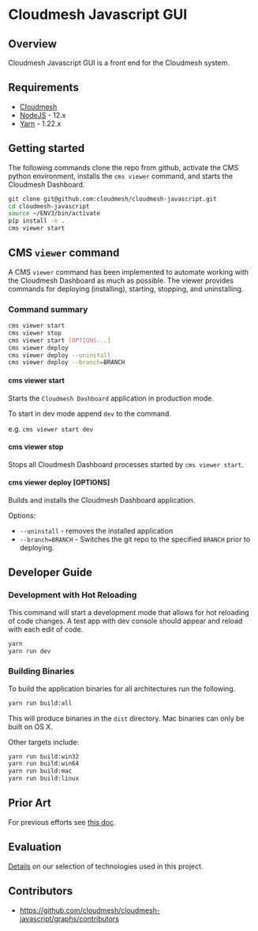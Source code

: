 # Cloudmesh Javascript GUI

## Overview

Cloudmesh Javascript GUI is a front end for the Cloudmesh system.

## Requirements

* [Cloudmesh](https://cloudmesh.github.io/cloudmesh-manual/installation/install.html)
* [NodeJS](https://nodejs.org/en/) - 12.x
* [Yarn](https://yarnpkg.com/) - 1.22.x

## Getting started

The following commands clone the repo from github, activate the CMS python environment,
installs the `cms viewer` command, and starts the Cloudmesh Dashboard.

```bash
git clone git@github.com:cloudmesh/cloudmesh-javascript.git
cd cloudmesh-javascript
source ~/ENV3/bin/activate
pip install -e .
cms viewer start
```

## CMS `viewer` command

A CMS `viewer` command has been implemented to automate working with the Cloudmesh Dashboard
as much as possible.  The viewer provides commands for deploying (installing), starting,
stopping, and uninstalling.

### Command summary
```bash
cms viewer start
cms viewer stop
cms viewer start [OPTIONS...]
cms viewer deploy
cms viewer deploy --uninstall
cms viewer deploy --branch=BRANCH
```

#### cms viewer start

Starts the `Cloudmesh Dashboard` application in production mode.

To start in dev mode append `dev` to the command.

e.g.
`cms viewer start dev`

#### cms viewer stop

Stops all Cloudmesh Dashboard processes started by `cms viewer start`.

#### cms viewer deploy [OPTIONS]

Builds and installs the Cloudmesh Dashboard application.

Options:
* `--uninstall` - removes the installed application
* `--branch=BRANCH` - Switches the git repo to the specified `BRANCH` prior to deploying.


## Developer Guide

### Development with Hot Reloading

This command will start a development mode that allows for hot reloading
of code changes. A test app with dev console should appear and reload
with each edit of code.

```bash
yarn
yarn run dev
```

### Building Binaries

To build the application binaries for all architectures run the following.

```bash
yarn run build:all
```

This will produce binaries in the `dist` directory.  Mac binaries can
only be built on OS X.

Other targets include:

```bash
yarn run build:win32
yarn run build:win64
yarn run build:mac
yarn run build:linux
``` 
## Prior Art

For previous efforts see [this doc](docs/prior_art.md).

## Evaluation

[Details](./docs/evaluation.md) on our selection of technologies used in this project.

## Contributors

* <https://github.com/cloudmesh/cloudmesh-javascript/graphs/contributors>



